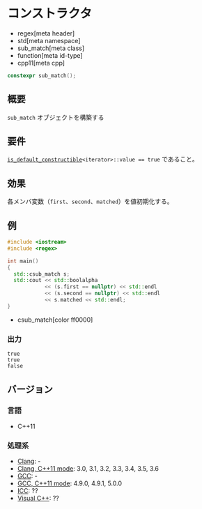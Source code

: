 # コンストラクタ
* regex[meta header]
* std[meta namespace]
* sub_match[meta class]
* function[meta id-type]
* cpp11[meta cpp]

```cpp
constexpr sub_match();
```

## 概要
`sub_match` オブジェクトを構築する


## 要件
[`is_default_constructible`](../../type_traits/is_default_constructible.md)`<iterator>::value == true` であること。


## 効果
各メンバ変数（`first`、`second`、`matched`）を値初期化する。


## 例
```cpp example
#include <iostream>
#include <regex>

int main()
{
  std::csub_match s;
  std::cout << std::boolalpha
            << (s.first == nullptr) << std::endl
            << (s.second == nullptr) << std::endl
            << s.matched << std::endl;
}
```
* csub_match[color ff0000]

### 出力
```
true
true
false
```


## バージョン
### 言語
- C++11

### 処理系
- [Clang](/implementation.md#clang): -
- [Clang, C++11 mode](/implementation.md#clang): 3.0, 3.1, 3.2, 3.3, 3.4, 3.5, 3.6
- [GCC](/implementation.md#gcc): -
- [GCC, C++11 mode](/implementation.md#gcc): 4.9.0, 4.9.1, 5.0.0
- [ICC](/implementation.md#icc): ??
- [Visual C++](/implementation.md#visual_cpp): ??
